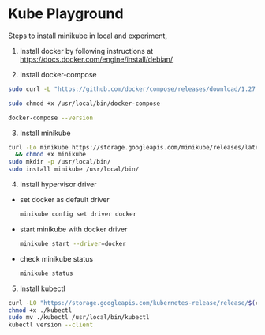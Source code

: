 Kube Playground
===================

Steps to install minikube in local and experiment,

1. Install docker by following instructions at https://docs.docker.com/engine/install/debian/

2. Install docker-compose

```bash
sudo curl -L "https://github.com/docker/compose/releases/download/1.27.3/docker-compose-$(uname -s)-$(uname -m)" -o /usr/local/bin/docker-compose

sudo chmod +x /usr/local/bin/docker-compose

docker-compose --version
```

3. Install minikube

```bash
curl -Lo minikube https://storage.googleapis.com/minikube/releases/latest/minikube-linux-amd64 \
  && chmod +x minikube
sudo mkdir -p /usr/local/bin/
sudo install minikube /usr/local/bin/
```

4. Install hypervisor driver
- set docker as default driver
  ```bash
  minikube config set driver docker
  ```

- start minikube with docker driver
  ```bash
  minikube start --driver=docker
  ````

- check minikube status
  ```bash
  minikube status
  ```

5. Install kubectl

```bash
curl -LO "https://storage.googleapis.com/kubernetes-release/release/$(curl -s https://storage.googleapis.com/kubernetes-release/release/stable.txt)/bin/linux/amd64/kubectl"
chmod +x ./kubectl
sudo mv ./kubectl /usr/local/bin/kubectl
kubectl version --client
```
